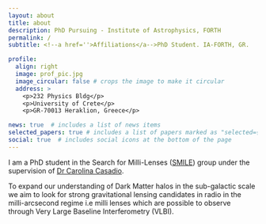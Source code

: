 ```yaml
---
layout: about
title: about
description: PhD Pursuing - Institute of Astrophysics, FORTH
permalink: /
subtitle: <!--a href=''>Affiliations</a-->PhD Student. IA-FORTH, GR.

profile:
  align: right
  image: prof_pic.jpg
  image_circular: false # crops the image to make it circular
  address: >
    <p>232 Physics Bldg</p>
    <p>University of Crete</p>
    <p>GR-70013 Heraklion, Greece</p>

news: true  # includes a list of news items
selected_papers: true # includes a list of papers marked as "selected={true}"
social: true  # includes social icons at the bottom of the page
---
```

I am a PhD student in the Search for Milli-Lenses ([SMILE](https://www2.smilescience.info)) group under the supervision of [Dr Carolina Casadio](https://www.ia.forth.gr/people/Casadio).

To expand our understanding of Dark Matter halos in the sub-galactic scale we aim to look for strong gravitational lensing candidates in radio in the milli-arcsecond regime i.e milli lenses which are possible to observe through Very Large Baseline Interferometry (VLBI).


<!-- 
Write your biography here. Tell the world about yourself. Link to your favorite [subreddit](http://reddit.com). You can put a picture in, too. The code is already in, just name your picture `prof_pic.jpg` and put it in the `img/` folder.

Put your address / P.O. box / other info right below your picture. You can also disable any these elements by editing `profile` property of the YAML header of your `_pages/about.md`. Edit `_bibliography/papers.bib` and Jekyll will render your [publications page](/al-folio/publications/) automatically.

Link to your social media connections, too. This theme is set up to use [Font Awesome icons](http://fortawesome.github.io/Font-Awesome/) and [Academicons](https://jpswalsh.github.io/academicons/), like the ones below. Add your Facebook, Twitter, LinkedIn, Google Scholar, or just disable all of them. -->
